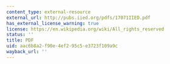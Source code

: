 ```yaml
---
content_type: external-resource
external_url: http://pubs.iied.org/pdfs/17071IIED.pdf
has_external_license_warning: true
license: https://en.wikipedia.org/wiki/All_rights_reserved
status: ''
title: PDF
uid: aac6b8a2-f90e-4ef2-95c5-e3723f109a9c
wayback_url: ''
---
```


